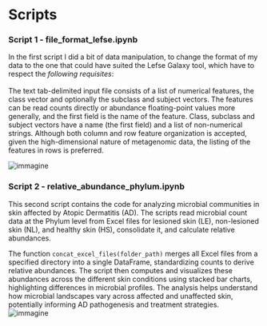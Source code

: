 # Scripts
### Script 1 - file_format_lefse.ipynb
In the first script I did a bit of data manipulation, to change the format of my data to the one that could have suited the Lefse Galaxy tool, which have to respect the *following requisites*:
<br>
<br>
The text tab-delimited input file consists of a list of numerical features, the class vector and optionally the subclass and subject vectors. The features can be read counts directly or abundance floating-point values more generally, and the first field is the name of the feature. Class, subclass and subject vectors have a name (the first field) and a list of non-numerical strings.
Although both column and row feature organization is accepted, given the high-dimensional nature of metagenomic data, the listing of the features in rows is preferred.

![immagine](https://github.com/user-attachments/assets/7946241d-9e52-44ca-956c-d45204db0b2a)

### Script 2 - relative_abundance_phylum.ipynb

This second script contains the code for analyzing microbial communities in skin affected by Atopic Dermatitis (AD). The scripts read microbial count data at the Phylum level from Excel files for lesioned skin (LE), non-lesioned skin (NL), and healthy skin (HS), consolidate it, and calculate relative abundances.

The function `concat_excel_files(folder_path)` merges all Excel files from a specified directory into a single DataFrame, standardizing counts to derive relative abundances. The script then computes and visualizes these abundances across the different skin conditions using stacked bar charts, highlighting differences in microbial profiles. The analysis helps understand how microbial landscapes vary across affected and unaffected skin, potentially informing AD pathogenesis and treatment strategies.
![immagine](https://github.com/user-attachments/assets/d6c14f29-5e86-4b72-acd2-bbaaed1318fb)


